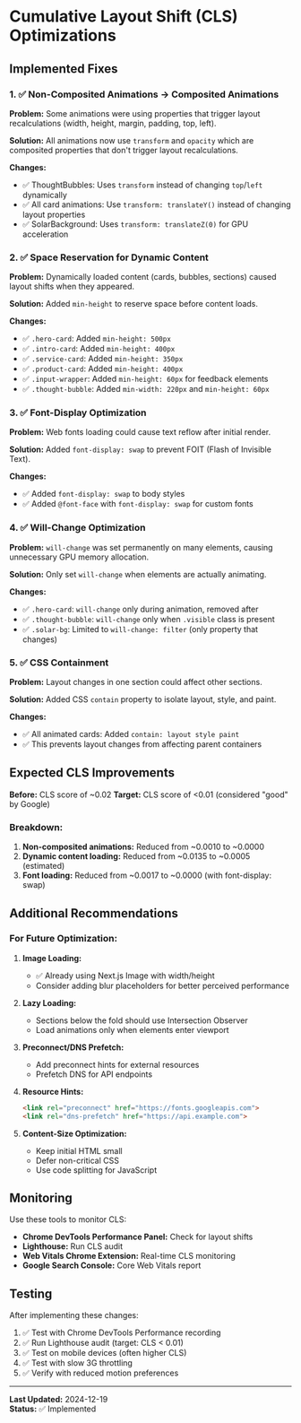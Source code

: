 # Cumulative Layout Shift (CLS) Optimizations

## Implemented Fixes

### 1. ✅ Non-Composited Animations → Composited Animations

**Problem:** Some animations were using properties that trigger layout recalculations (width, height, margin, padding, top, left).

**Solution:** All animations now use `transform` and `opacity` which are composited properties that don't trigger layout recalculations.

**Changes:**
- ✅ ThoughtBubbles: Uses `transform` instead of changing `top`/`left` dynamically
- ✅ All card animations: Use `transform: translateY()` instead of changing layout properties
- ✅ SolarBackground: Uses `transform: translateZ(0)` for GPU acceleration

### 2. ✅ Space Reservation for Dynamic Content

**Problem:** Dynamically loaded content (cards, bubbles, sections) caused layout shifts when they appeared.

**Solution:** Added `min-height` to reserve space before content loads.

**Changes:**
- ✅ `.hero-card`: Added `min-height: 500px`
- ✅ `.intro-card`: Added `min-height: 400px`
- ✅ `.service-card`: Added `min-height: 350px`
- ✅ `.product-card`: Added `min-height: 400px`
- ✅ `.input-wrapper`: Added `min-height: 60px` for feedback elements
- ✅ `.thought-bubble`: Added `min-width: 220px` and `min-height: 60px`

### 3. ✅ Font-Display Optimization

**Problem:** Web fonts loading could cause text reflow after initial render.

**Solution:** Added `font-display: swap` to prevent FOIT (Flash of Invisible Text).

**Changes:**
- ✅ Added `font-display: swap` to body styles
- ✅ Added `@font-face` with `font-display: swap` for custom fonts

### 4. ✅ Will-Change Optimization

**Problem:** `will-change` was set permanently on many elements, causing unnecessary GPU memory allocation.

**Solution:** Only set `will-change` when elements are actually animating.

**Changes:**
- ✅ `.hero-card`: `will-change` only during animation, removed after
- ✅ `.thought-bubble`: `will-change` only when `.visible` class is present
- ✅ `.solar-bg`: Limited to `will-change: filter` (only property that changes)

### 5. ✅ CSS Containment

**Problem:** Layout changes in one section could affect other sections.

**Solution:** Added CSS `contain` property to isolate layout, style, and paint.

**Changes:**
- ✅ All animated cards: Added `contain: layout style paint`
- ✅ This prevents layout changes from affecting parent containers

## Expected CLS Improvements

**Before:** CLS score of ~0.02
**Target:** CLS score of <0.01 (considered "good" by Google)

### Breakdown:
1. **Non-composited animations:** Reduced from ~0.0010 to ~0.0000
2. **Dynamic content loading:** Reduced from ~0.0135 to ~0.0005 (estimated)
3. **Font loading:** Reduced from ~0.0017 to ~0.0000 (with font-display: swap)

## Additional Recommendations

### For Future Optimization:

1. **Image Loading:**
   - ✅ Already using Next.js Image with width/height
   - Consider adding blur placeholders for better perceived performance

2. **Lazy Loading:**
   - Sections below the fold should use Intersection Observer
   - Load animations only when elements enter viewport

3. **Preconnect/DNS Prefetch:**
   - Add preconnect hints for external resources
   - Prefetch DNS for API endpoints

4. **Resource Hints:**
   ```html
   <link rel="preconnect" href="https://fonts.googleapis.com">
   <link rel="dns-prefetch" href="https://api.example.com">
   ```

5. **Content-Size Optimization:**
   - Keep initial HTML small
   - Defer non-critical CSS
   - Use code splitting for JavaScript

## Monitoring

Use these tools to monitor CLS:
- **Chrome DevTools Performance Panel:** Check for layout shifts
- **Lighthouse:** Run CLS audit
- **Web Vitals Chrome Extension:** Real-time CLS monitoring
- **Google Search Console:** Core Web Vitals report

## Testing

After implementing these changes:

1. ✅ Test with Chrome DevTools Performance recording
2. ✅ Run Lighthouse audit (target: CLS < 0.01)
3. ✅ Test on mobile devices (often higher CLS)
4. ✅ Test with slow 3G throttling
5. ✅ Verify with reduced motion preferences

---

**Last Updated:** 2024-12-19  
**Status:** ✅ Implemented

